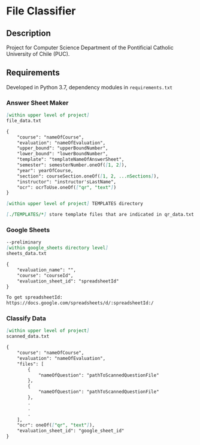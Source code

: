 # File Classifier

## Description

Project for Computer Science Department of the Pontificial Catholic University of Chile (PUC).

## Requirements

Developed in Python 3.7, dependency modules in `requirements.txt`

### Answer Sheet Maker

```md
[within upper level of project]
file_data.txt

{
    "course": "nameOfCourse",
    "evaluation": "nameOfEvaluation",
    "upper_bound": "upperBoundNumber",
    "lower_bound": "lowerBoundNumber",
    "template": "templateNameOfAnswerSheet",
    "semester": semesterNumber.oneOf([1, 2]),
    "year": yearOfCourse,
    "section": courseSection.oneOf([1, 2, ...nSections]),
    "instructor": "instructor'sLastName",
    "ocr": ocrToUse.oneOf(["qr", "text"])
}

```

```md
[within upper level of project] TEMPLATES directory

[./TEMPLATES/*] store template files that are indicated in qr_data.txt

```

### Google Sheets

```md
--preliminary
[within google_sheets directory level]
sheets_data.txt

{
    "evaluation_name": "",
    "course": "courseId",
    "evaluation_sheet_id": "spreadsheetId"
}

To get spreadsheetId:
https://docs.google.com/spreadsheets/d/:spreadsheetId:/

```

### Classify Data

```md
[within upper level of project]
scanned_data.txt

{
    "course": "nameOfCourse",
    "evaluation": "nameOfEvaluation",
    "files": [
        {
            "nameOfQuestion": "pathToScannedQuestionFile"
        },
        {
            "nameOfQuestion": "pathToScannedQuestionFile"
        },
        .
        .
        .
    ],
    "ocr": oneOf(["qr", "text"]),
    "evaluation_sheet_id": "google_sheet_id"
}
```
